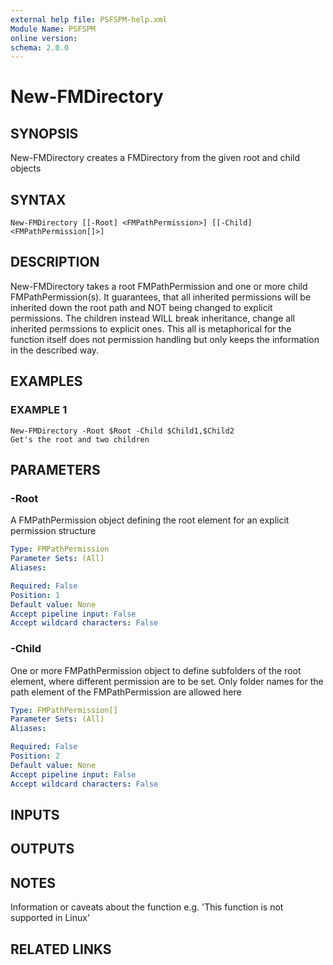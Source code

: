 ```yaml
---
external help file: PSFSPM-help.xml
Module Name: PSFSPM
online version:
schema: 2.0.0
---
```


# New-FMDirectory

## SYNOPSIS
New-FMDirectory creates a FMDirectory from the given root and child objects

## SYNTAX

```
New-FMDirectory [[-Root] <FMPathPermission>] [[-Child] <FMPathPermission[]>]
```

## DESCRIPTION
New-FMDirectory takes a root FMPathPermission and one or more child FMPathPermission(s).
It guarantees, that all inherited permissions will be inherited down the root
path and NOT being changed to explicit permissions.
The children instead WILL break inheritance, change all inherited permssions to explicit ones.
This all is metaphorical for the function itself does not permission handling but
only keeps the information in the described way.

## EXAMPLES

### EXAMPLE 1
```
New-FMDirectory -Root $Root -Child $Child1,$Child2
Get's the root and two children
```

## PARAMETERS

### -Root
A FMPathPermission object defining the root element for an explicit permission structure

```yaml
Type: FMPathPermission
Parameter Sets: (All)
Aliases:

Required: False
Position: 1
Default value: None
Accept pipeline input: False
Accept wildcard characters: False
```

### -Child
One or more FMPathPermission object to define subfolders of the root element, where different
permission are to be set.
Only folder names for the path element of the FMPathPermission are allowed here

```yaml
Type: FMPathPermission[]
Parameter Sets: (All)
Aliases:

Required: False
Position: 2
Default value: None
Accept pipeline input: False
Accept wildcard characters: False
```

## INPUTS

## OUTPUTS

## NOTES
Information or caveats about the function e.g.
'This function is not supported in Linux'

## RELATED LINKS
